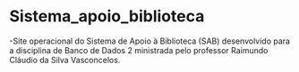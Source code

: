 # Sistema_apoio_biblioteca
 -Site operacional do Sistema de Apoio à Biblioteca (SAB) desenvolvido para a disciplina de Banco de Dados 2 ministrada pelo professor Raimundo Cláudio da Silva Vasconcelos.
